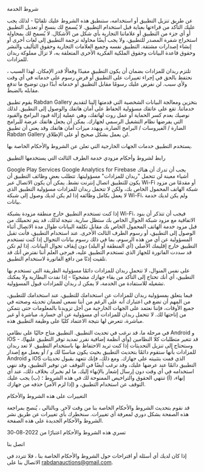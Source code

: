 شروط الخدمة

عن طريق تنزيل التطبيق أو استخدامه، ستنطبق هذه الشروط عليك تلقائيًا - لذلك يجب عليك التأكد من قراءتها بعناية قبل استخدام التطبيق. لا يُسمح لك بنسخ أو تعديل التطبيق أو أي جزء من التطبيق أو علاماتنا التجارية بأي شكل من الأشكال. لا يُسمح لك بمحاولة استخراج شفرة المصدر للتطبيق، ولا يجب أيضًا محاولة ترجمة التطبيق إلى لغات أخرى أو إنشاء إصدارات مشتقة. التطبيق نفسه وجميع العلامات التجارية وحقوق التأليف والنشر وحقوق قاعدة البيانات وحقوق الملكية الفكرية الأخرى المتعلقة به، لا تزال مملوكة ربدان للمزادات.

تلتزم ربدان للمزادات بضمان أن يكون التطبيق مفيدًا وفعالًا قدر الإمكان. لهذا السبب ، نحتفظ بالحق في إجراء تغييرات على التطبيق أو فرض رسوم على خدماته في أي وقت ولأي سبب. لن نفرض عليك رسومًا مقابل التطبيق أو خدماته أبدًا دون توضيح ما تدفع مقابله بالضبط.

يقوم تطبيق Rabdan Gallery بتخزين ومعالجة البيانات الشخصية التي قدمتها إلينا لتقديم خدماتنا. تقع على عاتقك مسؤولية الحفاظ على أمان هاتفك والوصول إلى التطبيق. لذلك نوصيك بعدم كسر الحماية أو عمل روت لهاتفك، وهي عملية إزالة قيود البرامج والقيود التي يفرضها نظام التشغيل الرسمي لجهازك. يمكن أن يجعل هاتفك عرضة للبرامج الضارة / الفيروسات / البرامج الضارة، ويهدد ميزات أمان هاتفك وقد يعني أن تطبيق Rabdan Gallery لن يعمل بشكل صحيح أو على الإطلاق.

يستخدم التطبيق خدمات الجهات الخارجية التي تعلن عن الشروط والأحكام الخاصة بها.

رابط لشروط وأحكام مزودي خدمة الطرف الثالث التي يستخدمها التطبيق

Google Play Services
Google Analytics for Firebase
يجب أن تدرك أن هناك أشياء معينة لن تتحمل "ربدان للمزادات" مسؤوليتها. تتطلب بعض وظائف التطبيق أن يكون للتطبيق اتصال إنترنت نشط. يمكن أن يكون الاتصال عبر Wi-Fi أو مقدمًا من مزود شبكة الهاتف المحمول الخاص بك، ولكن لا تتحمل ربدان للمزادات مسؤولية التطبيق الذي لا يعمل بكامل وظائفه إذا لم يكن لديك وصول إلى شبكة Wi-Fi، ولم يكن لديك خدمة بيانات.

إذا كنت تستخدم التطبيق خارج منطقة مزودة بشبكة Wi-Fi، فيجب أن تتذكر أن بنود الاتفاقية مع مزود شبكة الجوال الخاص بك ستظل سارية. نتيجة لذلك، قد يتم تحميلك من قبل مزود خدمة الهاتف المحمول الخاص بك مقابل تكلفة البيانات طوال مدة الاتصال أثناء الوصول إلى التطبيق، أو رسوم الطرف الثالث الأخرى. عند استخدام التطبيق، فأنت تقبل المسؤولية عن أي من هذه الرسوم، بما في ذلك رسوم بيانات التجوال إذا كنت تستخدم التطبيق خارج إقليمك الأصلي (أي المنطقة أو البلد) دون إيقاف تجوال البيانات. إذا لم تكن قد سددت الفاتورة للجهاز الذي تستخدم التطبيق عليه، فيرجى العلم أننا نفترض أنك قد تلقيت إذنًا من دافع الفاتورة لاستخدام التطبيق.

على نفس المنوال، لا تتحمل ربدان للمزادات دائمًا مسؤولية الطريقة التي تستخدم بها التطبيق، أي أنك تحتاج إلى التأكد من بقاء جهازك مشحونًا - إذا نفدت البطارية ولا يمكنك تشغيله للاستفادة من الخدمة، لا يمكن لـ ربدان للمزادات قبول المسؤولية.

فيما يتعلق بمسؤولية ربدان للمزادات عن استخدامك للتطبيق، عند استخدامك للتطبيق، من المهم أن تضع في اعتبارك أنه على الرغم من أننا نسعى لضمان تحديثه وصحته في جميع الأوقات، فإننا نعتمد على الجهات الخارجية من أجل تزويدنا بالمعلومات حتى نتمكن من إتاحتها لك. لا تتحمل ربدان للمزادات أي مسؤولية عن أي خسارة، مباشرة أو غير مباشرة، تتعرض لها نتيجة الاعتماد كليًا على وظيفة التطبيق هذه.

في مرحلة ما، قد نرغب في تحديث التطبيق. التطبيق متاح حاليًا على نظامي Android و iOS - قد تتغير متطلبات كلا النظامين (وأي أنظمة إضافية نقرر تمديد توفر التطبيق عليها)، وستحتاج إلى تنزيل التحديثات إذا كنت تريد الاحتفاظ بها باستخدام التطبيق. لا تعد ربدان للمزادات بأنها ستقوم دائمًا بتحديث التطبيق بحيث يكون مناسبًا لك و / أو يعمل مع إصدار Android و iOS الذي قمت بتثبيته على جهازك. ومع ذلك، فإنك تتعهد بقبول تحديثات التطبيق دائمًا عند عرضها عليك، وقد نرغب أيضًا في التوقف عن توفير التطبيق، وقد ننهي استخدامه في أي وقت دون إرسال إشعار بالإنهاء إليك. ما لم نخبرك بخلاف ذلك، عند أي إنهاء، (أ) تنتهي الحقوق والتراخيص الممنوحة لك في هذه الشروط ؛ (ب) يجب عليك التوقف عن استخدام التطبيق، و (إذا لزم الأمر) حذفه من جهازك.

التغييرات على هذه الشروط والأحكام

قد نقوم بتحديث الشروط والأحكام الخاصة بنا من وقت لآخر. وبالتالي ، يُنصح بمراجعة هذه الصفحة بشكل دوري لمعرفة أي تغييرات. سنخطرك بأي تغييرات عن طريق نشر الشروط والأحكام الجديدة على هذه الصفحة.

تسري هذه الشروط والأحكام اعتبارًا من 2022-08-30

اتصل بنا

إذا كان لديك أي أسئلة أو اقتراحات حول الشروط والأحكام الخاصة بنا ، فلا تتردد في الاتصال بنا على rabdanauctions@gmail.com.
